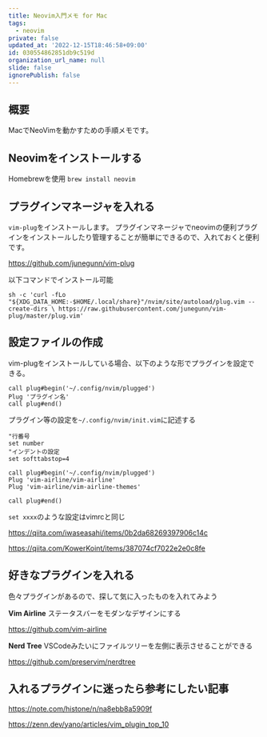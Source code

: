 ```yaml
---
title: Neovim入門メモ for Mac
tags:
  - neovim
private: false
updated_at: '2022-12-15T18:46:58+09:00'
id: 030554862851db9c519d
organization_url_name: null
slide: false
ignorePublish: false
---
```

## 概要
MacでNeoVimを動かすための手順メモです。

## Neovimをインストールする

Homebrewを使用
`brew install neovim`

## プラグインマネージャを入れる

`vim-plug`をインストールします。
プラグインマネージャでneovimの便利プラグインをインストールしたり管理することが簡単にできるので、入れておくと便利です。

https://github.com/junegunn/vim-plug


以下コマンドでインストール可能

`sh -c 'curl -fLo "${XDG_DATA_HOME:-$HOME/.local/share}"/nvim/site/autoload/plug.vim --create-dirs \
       https://raw.githubusercontent.com/junegunn/vim-plug/master/plug.vim'`

## 設定ファイルの作成

vim-plugをインストールしている場合、以下のような形でプラグインを設定できる。

```vim
call plug#begin('~/.config/nvim/plugged')
Plug 'プラグイン名'
call plug#end()
```

プラグイン等の設定を`~/.config/nvim/init.vim`に記述する


```~/.config/nvim/init.vim
"行番号
set number
"インデントの設定
set softtabstop=4

call plug#begin('~/.config/nvim/plugged')
Plug 'vim-airline/vim-airline'
Plug 'vim-airline/vim-airline-themes'

call plug#end()
```

`set xxxx`のような設定はvimrcと同じ

https://qiita.com/iwaseasahi/items/0b2da68269397906c14c

https://qiita.com/KowerKoint/items/387074cf7022e2e0c8fe

## 好きなプラグインを入れる

色々プラグインがあるので、探して気に入ったものを入れてみよう

**Vim Airline**
ステータスバーをモダンなデザインにする

https://github.com/vim-airline

**Nerd Tree**
VSCodeみたいにファイルツリーを左側に表示させることができる

https://github.com/preservim/nerdtree



## 入れるプラグインに迷ったら参考にしたい記事



https://note.com/histone/n/na8ebb8a5909f

https://zenn.dev/yano/articles/vim_plugin_top_10
